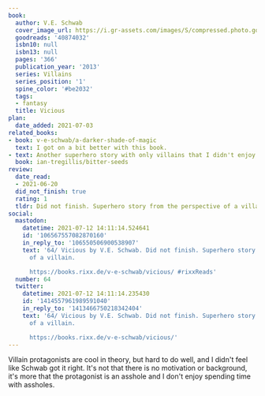 ```yaml
---
book:
  author: V.E. Schwab
  cover_image_url: https://i.gr-assets.com/images/S/compressed.photo.goodreads.com/books/1532011194l/40874032._SY475_.jpg
  goodreads: '40874032'
  isbn10: null
  isbn13: null
  pages: '366'
  publication_year: '2013'
  series: Villains
  series_position: '1'
  spine_color: '#be2032'
  tags:
  - fantasy
  title: Vicious
plan:
  date_added: 2021-07-03
related_books:
- book: v-e-schwab/a-darker-shade-of-magic
  text: I got on a bit better with this book.
- text: Another superhero story with only villains that I didn't enjoy.
  book: ian-tregillis/bitter-seeds
review:
  date_read:
  - 2021-06-20
  did_not_finish: true
  rating: 1
  tldr: Did not finish. Superhero story from the perspective of a villain.
social:
  mastodon:
    datetime: 2021-07-12 14:11:14.524641
    id: '106567557082870160'
    in_reply_to: '106550506900538907'
    text: '64/ Vicious by V.E. Schwab. Did not finish. Superhero story from the perspective
      of a villain.

      https://books.rixx.de/v-e-schwab/vicious/ #rixxReads'
  number: 64
  twitter:
    datetime: 2021-07-12 14:11:14.235430
    id: '1414557961989591040'
    in_reply_to: '1413466750218342404'
    text: '64/ Vicious by V.E. Schwab. Did not finish. Superhero story from the perspective
      of a villain.

      https://books.rixx.de/v-e-schwab/vicious/'
---
```


Villain protagonists are cool in theory, but hard to do well, and I didn't feel like Schwab got it right. It's not that
there is no motivation or background, it's more that the protagonist is an asshole and I don't enjoy spending time with
assholes.
